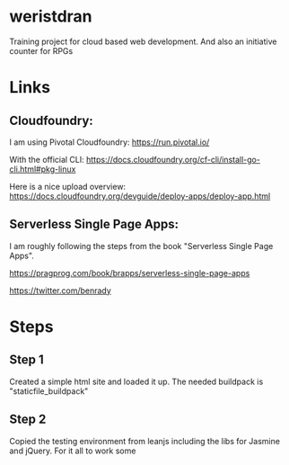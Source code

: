 # weristdran
Training project for cloud based web development. And also an initiative counter for RPGs

# Links
## Cloudfoundry:

I am using Pivotal Cloudfoundry: https://run.pivotal.io/

With the official CLI: https://docs.cloudfoundry.org/cf-cli/install-go-cli.html#pkg-linux

Here is a nice upload overview: https://docs.cloudfoundry.org/devguide/deploy-apps/deploy-app.html

## Serverless Single Page Apps:

I am roughly following the steps from the book "Serverless Single Page Apps".



https://pragprog.com/book/brapps/serverless-single-page-apps

https://twitter.com/benrady

# Steps
## Step 1
Created a simple html site and loaded it up. The needed buildpack is "staticfile_buildpack"

## Step 2
Copied the testing environment from leanjs including the libs for Jasmine and jQuery. 
For it all to work some <script src...> tags need to be added to main html site.
Added Hashtag-Routing as described in the book to:
- Learn Jasmine unit testing
- Learn about Jasmine spyOn
- Learn a bit of jQuery
  
Deployed again

## Step 3
Messed around with styles and CSS. 
Took a bit from this tutorial: https://www.w3schools.com/Css/

And of course from http://www.csszengarden.com/

Thanks to http://game-icons.net/ for the icons used under CC3 license https://creativecommons.org/licenses/by/3.0/

Deployed again, of course. Make sure every needed file in the same folder as the HTML file is prefixed in there with "./" or the files will not be found on Cloudfoundries linux container. 
